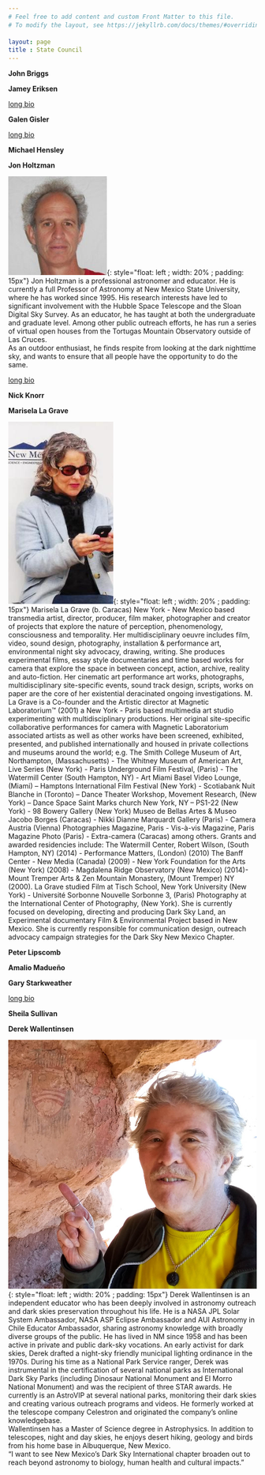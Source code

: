 ```yaml
---
# Feel free to add content and custom Front Matter to this file.
# To modify the layout, see https://jekyllrb.com/docs/themes/#overriding-theme-defaults

layout: page
title : State Council
---
```


**John Briggs**

**Jamey Eriksen**

[long bio](bios/bios#Eriksen)

**Galen Gisler**

[long bio](bios/bios#Gisler)

**Michael Hensley**

**Jon Holtzman**

![image](bios/holtz.jpg){: style="float: left ; width: 20% ; padding: 15px"}
Jon Holtzman is a professional astronomer and educator. He is currently a full 
Professor of Astronomy at New Mexico State University, where he has worked
since 1995. His research interests have led to significant involvement with 
the Hubble Space Telescope and the Sloan Digital Sky Survey. As an educator,
he has taught at both the undergraduate and graduate level. Among other public
outreach efforts, he has run a series of virtual open houses from the 
Tortugas Mountain Observatory outside of Las Cruces.  
As an outdoor enthusiast, he finds respite from looking at the dark nighttime
sky, and wants to ensure that all people have the opportunity to do the same.

[long bio](bios/bios#Holtzman)

**Nick Knorr**

**Marisela La Grave**

![image](bios/marisela.jpeg){: style="float: left ; width: 20% ; padding: 15px"}
Marisela La Grave (b. Caracas) New York - New Mexico based transmedia
artist, director, producer, film maker, photographer and creator
of projects that explore the nature of perception, phenomenology,
consciousness and temporality. Her multidisciplinary oeuvre includes
film, video, sound design, photography, installation & performance
art, environmental night sky advocacy, drawing, writing. She produces
experimental films, essay style documentaries and time based works
for camera that explore the space in between concept, action,
archive, reality and auto-fiction. Her cinematic art performance
art works, photographs, multidisciplinary site-specific events,
sound track design, scripts, works on paper are the core of her
existential deracinated ongoing investigations.  M. La Grave  is a
Co-founder and the Artistic director at Magnetic Laboratorium™
(2001) a New York - Paris  based multimedia art studio experimenting
with multidisciplinary productions. Her original site-specific
collaborative performances for camera with Magnetic Laboratorium
associated artists as well as other works have been screened,
exhibited, presented, and published internationally and housed in
private collections and museums around the world; e.g. The Smith
College Museum of Art, Northampton, (Massachusetts) - The Whitney
Museum of American Art, Live Series (New York) - Paris Underground
Film Festival, (Paris) - The Watermill Center (South Hampton, NY) - Art Miami Basel Video Lounge, (Miami)  – Hamptons International
Film Festival (New York) - Scotiabank Nuit Blanche in (Toronto) –
Dance Theater Workshop, Movement Research, (New York) – Dance Space
Saint Marks church New York, NY – PS1-22 (New York) - 98 Bowery
Gallery (New York) Museo de Bellas Artes & Museo Jacobo Borges
(Caracas) - Nikki Dianne Marquardt Gallery (Paris) - Camera Austria
(Vienna) Photographies Magazine, Paris - Vis-à-vis Magazine, Paris
Magazine Photo (Paris) - Extra-camera (Caracas) among others. Grants
and awarded residencies  include: The Watermill Center, Robert
Wilson, (South Hampton, NY) (2014) - Performance Matters, (London)
(2010) The Banff Center - New Media (Canada) (2009) - New York
Foundation for the Arts (New York) (2008) - Magdalena Ridge Observatory
(New Mexico) (2014)- Mount Tremper Arts & Zen Mountain Monastery,
(Mount Tremper) NY (2000).  La Grave studied Film at Tisch School,
New York University (New York) - Université Sorbonne Nouvelle
Sorbonne 3, (Paris) Photography at the International Center of
Photography, (New York). She is currently focused on developing,
directing and producing Dark Sky Land, an Experimental documentary
Film & Environmental Project based in New Mexico. She is currently
responsible for communication design, outreach advocacy campaign
strategies for the Dark Sky New Mexico Chapter.


**Peter Lipscomb**

**Amalio Madueño**

**Gary Starkweather**

[long bio](bios/bios#Starkweather)

**Sheila Sullivan**

**Derek Wallentinsen**  

![image](bios/wallentinsen.jpg){: style="float: left ; width: 20% ; padding: 15px"}
Derek Wallentinsen is an independent educator who has been deeply involved in
astronomy outreach and dark skies preservation throughout his life. He is a NASA
JPL Solar System Ambassador, NASA ASP Eclipse Ambassador and AUI Astronomy
in Chile Educator Ambassador, sharing astronomy knowledge with broadly diverse
groups of the public. He has lived in NM since 1958 and has been active in private
and public dark-sky vocations. An early activist for dark skies, Derek drafted a
night-sky friendly municipal lighting ordinance in the 1970s. During his time as a
National Park Service ranger, Derek was instrumental in the certification of
several national parks as International Dark Sky Parks (including Dinosaur
National Monument and El Morro National Monument) and was the recipient of
three STAR awards. He currently is an AstroVIP at several national parks,
monitoring their dark skies and creating various outreach programs and videos.
He formerly worked at the telescope company Celestron and originated the
company’s online knowledgebase.  
Wallentinsen has a Master of Science degree in Astrophysics. In addition to
telescopes, night and day skies, he enjoys desert hiking, geology and birds from
his home base in Albuquerque, New Mexico.  
“I want to see New Mexico’s Dark Sky International chapter broaden out to reach
beyond astronomy to biology, human health and cultural impacts.”


